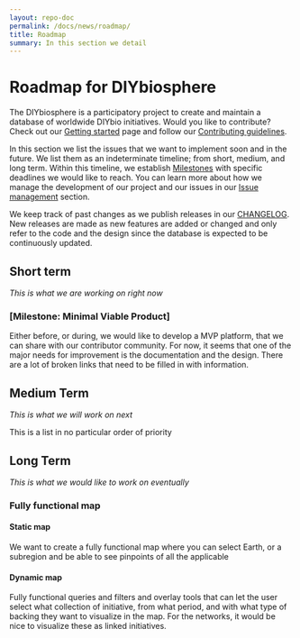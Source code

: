 ```yaml
---
layout: repo-doc
permalink: /docs/news/roadmap/
title: Roadmap
summary: In this section we detail
---
```


# Roadmap for DIYbiosphere
The DIYbiosphere is a participatory project to create and maintain a database of worldwide DIYbio initiatives. Would you like to contribute? Check out our [Getting started] page and follow our [Contributing guidelines].

In this section we list the issues that we want to implement soon and in the future. We list them as an indeterminate timeline; from short, medium, and long term. Within this timeline, we establish [Milestones] with specific deadlines we would like to reach. You can learn more about how we manage the development of our project and our issues in our [Issue management] section.

We keep track of past changes as we publish releases in our [CHANGELOG]. New releases are made as new features are added or changed and only refer to the code and the design since the database is expected to be continuously updated.

## Short term
_This is what we are working on right now_

### [Milestone: Minimal Viable Product]
Either before, or during, we would like to develop a MVP platform, that we can share with our contributor community. For now, it seems that one of the major needs for improvement is the documentation and the design. There are a lot of broken links that need to be filled in with information.


## Medium Term
_This is what we will work on next_

This is a list in no particular order of priority



## Long Term
_This is what we would like to work on eventually_

### Fully functional map
#### Static map
We want to create a fully functional map where you can select Earth, or a subregion and be able to see pinpoints of all the applicable

#### Dynamic map
Fully functional queries and filters and overlay tools that can let the user select what collection of initiative, from what period, and with what type of backing they want to visualize in the map.
For the networks, it would be nice to visualize these as linked initiatives.

[Getting started]: /docs/help/getting-started
[Contributing guidelines]: /docs/contributing
[Milestones]: #
[Issue management]: #
[Changelog]: /docs/changelog
[Milestone:Minimal Viable Product]: https://github.com/DIYbiosphere/diybiosphere.io/milestones/Minimal%20Viable%20Product
